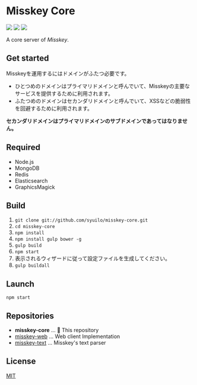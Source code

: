 Misskey Core
============

[![][travis-badge]][travis-link]
[![][dependencies-badge]][dependencies-link]
[![][mit-badge]][mit]

A core server of *Misskey*.

Get started
-----------
Misskeyを運用するにはドメインがふたつ必要です。

* ひとつめのドメインはプライマリドメインと呼んでいて、Misskeyの主要なサービスを提供するために利用されます。
* ふたつめのドメインはセカンダリドメインと呼んでいて、XSSなどの脆弱性を回避するために利用されます。

**セカンダリドメインはプライマリドメインのサブドメインであってはなりません。**

Required
--------
* Node.js
* MongoDB
* Redis
* Elasticsearch
* GraphicsMagick

Build
-----
1. `git clone git://github.com/syuilo/misskey-core.git`
2. `cd misskey-core`
3. `npm install`
4. `npm install gulp bower -g`
5. `gulp build`
6. `npm start`
7. 表示されるウィザードに従って設定ファイルを生成してください。
8. `gulp buildall`

Launch
------
`npm start`

Repositories
------------
* **misskey-core** ... :round_pushpin: This repository
* [misskey-web](https://github.com/syuilo/misskey-web) ... Web client Implementation
* [misskey-text](https://github.com/syuilo/misskey-text) ... Misskey's text parser

License
-------
[MIT](LICENSE)

[mit]:                http://opensource.org/licenses/MIT
[mit-badge]:          https://img.shields.io/badge/license-MIT-444444.svg?style=flat-square
[travis-link]:        https://travis-ci.org/syuilo/misskey-core
[travis-badge]:       http://img.shields.io/travis/syuilo/misskey-core.svg?style=flat-square
[dependencies-link]:  https://gemnasium.com/syuilo/misskey-core
[dependencies-badge]: https://img.shields.io/gemnasium/syuilo/misskey-core.svg?style=flat-square
